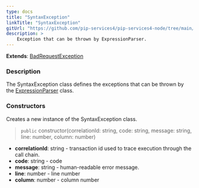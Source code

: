 ```yaml
---
type: docs
title: "SyntaxException"
linkTitle: "SyntaxException"
gitUrl: "https://github.com/pip-services4/pip-services4-node/tree/main/pip-services4-expressions-node"
description: > 
    Exception that can be thrown by ExpressionParser.
---
```


**Extends**: [BadRequestException](../../../commons/errors/bad_request_exception)

### Description

The SyntaxException class defines the exceptions that can be thrown by the [ExpressionParser](../parsers/expression_parser) class.

### Constructors
Creates a new instance of the SyntaxException class.

> `public` constructor(correlationId: string, code: string, message: string, line: number, column: number)

- **correlationId**: string - transaction id used to trace execution through the call chain.
- **code**: string - code
- **message**: string - human-readable error message.
- **line**: number - line number
- **column**: number - column number
